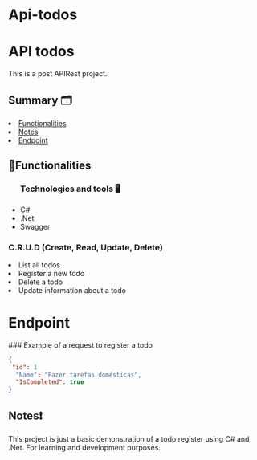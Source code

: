 # Api-todos

<h1>API todos</h1>
  <p>This is a post APIRest project.</p>

<h2>Summary 🗂️</h2>
  <li><a href="#Functionalities">Functionalities</a></li>
  <li><a href="#notes">Notes</a></li>
  <li><a href="#endpoint">Endpoint</a></li>

<h2  id="Functionalities">📑Functionalities</h2>
<ul>
<h3>Technologies and tools 🖥️</h3>
<li>C#</li>
<li>.Net</li>
<li>Swagger</li>
  </ul>
     <h3>C.R.U.D (Create, Read, Update, Delete)</h3>
      <li>List all todos</li>
      <li>Register a new todo</li>
      <li>Delete a todo</li>
      <li>Update information about a todo</li>

      
  <h1 id="endpoint">Endpoint</h1>
  ### Example of a request to register a todo
  
  ```json
{
   "id": 1
	"Name": "Fazer tarefas domésticas",
	"IsCompleted": true
}
  ```

 <h2 id="notes">Notes❗</h2>
  <p>This project is just a basic demonstration of a todo register using C# and .Net. For learning and development purposes.</p>
  
